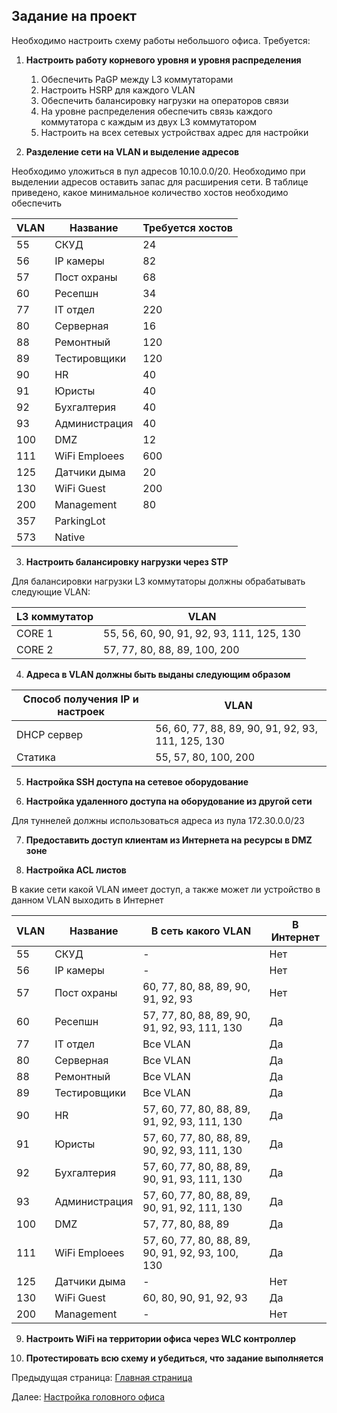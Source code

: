 ## Задание на проект

Необходимо настроить схему работы небольшого офиса. Требуется:
1. **Настроить работу корневого уровня и уровня распределения**

    1. Обеспечить PaGP между L3 коммутаторами 
    2. Настроить HSRP для каждого VLAN
    3. Обеспечить балансировку нагрузки на операторов связи
    4. На уровне распределения обеспечить связь каждого коммутатора с каждым из двух L3 коммутатором
    5. Настроить на всех сетевых устройствах адрес для настройки

2. **Разделение сети на VLAN и выделение адресов**

Необходимо уложиться в пул адресов 10.10.0.0/20. Необходимо при выделении адресов оставить запас для расширения сети. В таблице приведено, какое минимальное количество хостов необходимо обеспечить

| VLAN | Название | Требуется хостов | 
| --- | --- | --- |
| 55 | СКУД | 24 |
| 56 | IP камеры | 82 |
| 57 | Пост охраны | 68 |
| 60 | Ресепшн | 34 |
| 77 | IT отдел | 220 |
| 80 | Серверная | 16 |
| 88 | Ремонтный  | 120 |
| 89 | Тестировщики | 120 |
| 90 | HR | 40 |
| 91 | Юристы | 40 |
| 92 | Бухгалтерия | 40 |
| 93 | Администрация | 40 |
| 100 | DMZ | 12 |
| 111 | WiFi Emploees | 600 |
| 125 | Датчики дыма | 20 |
| 130 | WiFi Guest | 200 |
| 200 | Management | 80 |
| 357 | ParkingLot |  |
| 573 | Native |  |

3. **Настроить балансировку нагрузки через STP**

Для балансировки нагрузки L3 коммутаторы должны обрабатывать следующие VLAN:

| L3 коммутатор | VLAN |
| --- | --- |
| CORE 1 | 55, 56, 60, 90, 91, 92, 93, 111, 125, 130 |
| CORE 2 | 57, 77, 80, 88, 89, 100, 200 |

4. **Адреса в VLAN должны быть выданы следующим образом**

| Способ получения IP и настроек | VLAN |
| --- | --- |
| DHCP сервер | 56, 60, 77, 88, 89, 90, 91, 92, 93, 111, 125, 130 |
| Статика | 55, 57, 80, 100, 200 |

5. **Настройка SSH доступа на сетевое оборудование**


6. **Настройка удаленного доступа на оборудование из другой сети**

Для туннелей должны использоваться адреса из пула 172.30.0.0/23

7. **Предоставить доступ клиентам из Интернета на ресурсы в DMZ зоне**

8. **Настройка ACL листов**

В какие сети какой VLAN имеет доступ, а также может ли устройство в данном VLAN выходить в Интернет

| VLAN | Название | В сеть какого VLAN | В Интернет |
| --- | --- | --- | --- |
| 55 | СКУД | - | Нет |
| 56 | IP камеры | - | Нет |
| 57 | Пост охраны | 60, 77, 80, 88, 89, 90, 91, 92, 93 | Нет |
| 60 | Ресепшн | 57, 77, 80, 88, 89, 90, 91, 92, 93, 111, 130 | Да |
| 77 | IT отдел | Все VLAN | Да |
| 80 | Серверная | Все VLAN | Да |
| 88 | Ремонтный  | Все VLAN | Да |
| 89 | Тестировщики | Все VLAN | Да |
| 90 | HR | 57, 60, 77, 80, 88, 89, 91, 92, 93, 111, 130 | Да |
| 91 | Юристы | 57, 60, 77, 80, 88, 89, 90, 92, 93, 111, 130 | Да |
| 92 | Бухгалтерия | 57, 60, 77, 80, 88, 89, 90, 91, 93, 111, 130 | Да |
| 93 | Администрация | 57, 60, 77, 80, 88, 89, 90, 91, 92, 111, 130 | Да |
| 100 | DMZ | 57, 77, 80, 88, 89 | Да |
| 111 | WiFi Emploees | 57, 60, 77, 80, 88, 89, 90, 91, 92, 93, 100, 130 | Да |
| 125 | Датчики дыма | - | Нет |
| 130 | WiFi Guest | 60, 80, 90, 91, 92, 93 | Да |
| 200 | Management | -  | Нет |


9.  **Настроить WiFi на территории офиса через WLC контроллер**

10. **Протестировать всю схему и убедиться, что задание выполняется**

Предыдущая страница: [Главная страница](../README.md)

Далее: [Настройка головного офиса](./main_office.md) 
